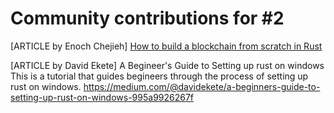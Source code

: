 # Community contributions for #2

[ARTICLE by Enoch Chejieh] [How to build a blockchain from scratch in Rust](https://coinsbench.com/how-to-build-a-blockchain-from-scratch-in-rust-9cedb59f8897)

[ARTICLE by David Ekete] A Begineer's Guide to Setting up rust on windows
This is a tutorial that guides begineers through the process of setting up rust on windows.
https://medium.com/@davidekete/a-beginners-guide-to-setting-up-rust-on-windows-995a9926267f
